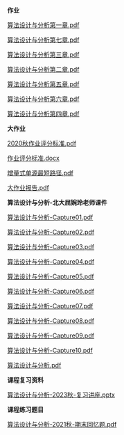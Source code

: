 **作业**

[算法设计与分析第一章.pdf](https://gh.hitcs.cc/https://raw.githubusercontent.com/HIT-OpenCS/CS_Courses/main/公共课程/算法设计与分析/作业/算法设计与分析第一章.pdf)

[算法设计与分析第七章.pdf](https://gh.hitcs.cc/https://raw.githubusercontent.com/HIT-OpenCS/CS_Courses/main/公共课程/算法设计与分析/作业/算法设计与分析第七章.pdf)

[算法设计与分析第三章.pdf](https://gh.hitcs.cc/https://raw.githubusercontent.com/HIT-OpenCS/CS_Courses/main/公共课程/算法设计与分析/作业/算法设计与分析第三章.pdf)

[算法设计与分析第二章.pdf](https://gh.hitcs.cc/https://raw.githubusercontent.com/HIT-OpenCS/CS_Courses/main/公共课程/算法设计与分析/作业/算法设计与分析第二章.pdf)

[算法设计与分析第五章.pdf](https://gh.hitcs.cc/https://raw.githubusercontent.com/HIT-OpenCS/CS_Courses/main/公共课程/算法设计与分析/作业/算法设计与分析第五章.pdf)

[算法设计与分析第六章.pdf](https://gh.hitcs.cc/https://raw.githubusercontent.com/HIT-OpenCS/CS_Courses/main/公共课程/算法设计与分析/作业/算法设计与分析第六章.pdf)

[算法设计与分析第四章.pdf](https://gh.hitcs.cc/https://raw.githubusercontent.com/HIT-OpenCS/CS_Courses/main/公共课程/算法设计与分析/作业/算法设计与分析第四章.pdf)

**大作业**

[2020秋作业评分标准.pdf](https://gh.hitcs.cc/https://raw.githubusercontent.com/HIT-OpenCS/CS_Courses/main/公共课程/算法设计与分析/大作业/2020秋作业评分标准.pdf)

[作业评分标准.docx](https://gh.hitcs.cc/https://raw.githubusercontent.com/HIT-OpenCS/CS_Courses/main/公共课程/算法设计与分析/大作业/作业评分标准.docx)

[增量式单源最短路径.pdf](https://gh.hitcs.cc/https://raw.githubusercontent.com/HIT-OpenCS/CS_Courses/main/公共课程/算法设计与分析/大作业/增量式单源最短路径.pdf)

[大作业报告.pdf](https://gh.hitcs.cc/https://raw.githubusercontent.com/HIT-OpenCS/CS_Courses/main/公共课程/算法设计与分析/大作业/大作业报告.pdf)

**算法设计与分析-北大屈婉玲老师课件**

[算法设计与分析-Capture01.pdf](https://gh.hitcs.cc/https://raw.githubusercontent.com/HIT-OpenCS/CS_Courses/main/公共课程/算法设计与分析/算法设计与分析-北大屈婉玲老师课件/算法设计与分析-Capture01.pdf)

[算法设计与分析-Capture02.pdf](https://gh.hitcs.cc/https://raw.githubusercontent.com/HIT-OpenCS/CS_Courses/main/公共课程/算法设计与分析/算法设计与分析-北大屈婉玲老师课件/算法设计与分析-Capture02.pdf)

[算法设计与分析-Capture03.pdf](https://gh.hitcs.cc/https://raw.githubusercontent.com/HIT-OpenCS/CS_Courses/main/公共课程/算法设计与分析/算法设计与分析-北大屈婉玲老师课件/算法设计与分析-Capture03.pdf)

[算法设计与分析-Capture04.pdf](https://gh.hitcs.cc/https://raw.githubusercontent.com/HIT-OpenCS/CS_Courses/main/公共课程/算法设计与分析/算法设计与分析-北大屈婉玲老师课件/算法设计与分析-Capture04.pdf)

[算法设计与分析-Capture05.pdf](https://gh.hitcs.cc/https://raw.githubusercontent.com/HIT-OpenCS/CS_Courses/main/公共课程/算法设计与分析/算法设计与分析-北大屈婉玲老师课件/算法设计与分析-Capture05.pdf)

[算法设计与分析-Capture06.pdf](https://gh.hitcs.cc/https://raw.githubusercontent.com/HIT-OpenCS/CS_Courses/main/公共课程/算法设计与分析/算法设计与分析-北大屈婉玲老师课件/算法设计与分析-Capture06.pdf)

[算法设计与分析-Capture07.pdf](https://gh.hitcs.cc/https://raw.githubusercontent.com/HIT-OpenCS/CS_Courses/main/公共课程/算法设计与分析/算法设计与分析-北大屈婉玲老师课件/算法设计与分析-Capture07.pdf)

[算法设计与分析-Capture08.pdf](https://gh.hitcs.cc/https://raw.githubusercontent.com/HIT-OpenCS/CS_Courses/main/公共课程/算法设计与分析/算法设计与分析-北大屈婉玲老师课件/算法设计与分析-Capture08.pdf)

[算法设计与分析-Capture09.pdf](https://gh.hitcs.cc/https://raw.githubusercontent.com/HIT-OpenCS/CS_Courses/main/公共课程/算法设计与分析/算法设计与分析-北大屈婉玲老师课件/算法设计与分析-Capture09.pdf)

[算法设计与分析-Capture10.pdf](https://gh.hitcs.cc/https://raw.githubusercontent.com/HIT-OpenCS/CS_Courses/main/公共课程/算法设计与分析/算法设计与分析-北大屈婉玲老师课件/算法设计与分析-Capture10.pdf)

[算法设计与分析.pdf](https://gh.hitcs.cc/https://raw.githubusercontent.com/HIT-OpenCS/CS_Courses/main/公共课程/算法设计与分析/算法设计与分析-北大屈婉玲老师课件/算法设计与分析.pdf)

**课程复习资料**

[算法设计与分析-2023秋-复习讲座.pptx](https://gh.hitcs.cc/https://raw.githubusercontent.com/HIT-OpenCS/CS_Courses/main/公共课程/算法设计与分析/课程复习资料/算法设计与分析-2023秋-复习讲座.pptx)

**课程练习题目**

[算法设计与分析-2021秋-期末回忆题.pdf](https://gh.hitcs.cc/https://raw.githubusercontent.com/HIT-OpenCS/CS_Courses/main/公共课程/算法设计与分析/课程练习题目/算法设计与分析-2021秋-期末回忆题.pdf)

